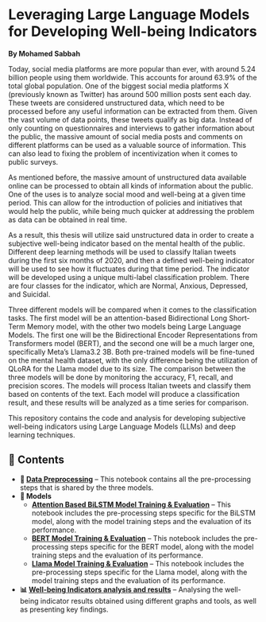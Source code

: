# Leveraging Large Language Models for Developing Well-being Indicators  
**By Mohamed Sabbah**  

Today, social media platforms are more popular than ever, with around 5.24 billion people using them worldwide. This accounts for around 63.9% of the total global population. One of the biggest social media platforms X (previously known as Twitter) has around 500 million posts sent each day. These tweets are considered unstructured data, which need to be processed before any useful information can be extracted from them. Given the vast volume of data points, these tweets qualify as big data. Instead of only counting on questionnaires and interviews to gather information about the public, the massive amount of social media posts and comments on different platforms can be used as a valuable source of information. This can also lead to fixing the problem of incentivization when it comes to public surveys.

As mentioned before, the massive amount of unstructured data available online can be processed to obtain all kinds of information about the public. One of the uses is to analyze social mood and well-being at a given time period. This can allow for the introduction of policies and initiatives that would help the public, while being much quicker at addressing the problem as data can be obtained in real time.

As a result, this thesis will utilize said unstructured data in order to create a subjective well-being indicator based on the mental health of the public. Different deep learning methods will be used to classify Italian tweets during the first six months of 2020, and then a defined well-being indicator will be used to see how it fluctuates during that time period. The indicator will be developed using a unique multi-label classification problem. There are four classes for the indicator, which are Normal, Anxious, Depressed, and Suicidal.

Three different models will be compared when it comes to the classification tasks. The first model will be an attention-based Bidirectional Long Short-Term Memory model, with the other two models being Large Language Models. The first one will be the Bidirectional Encoder Representations from Transformers model (BERT), and the second one will be a much larger one, specifically Meta’s Llama3.2 3B. Both pre-trained models will be fine-tuned on the mental health dataset, with the only difference being the utilization of QLoRA for the Llama model due to its size. The comparison between the three models will be done by monitoring the accuracy, F1, recall, and precision scores. The models will process Italian tweets and classify them based on contents of the text. Each model will produce a classification result, and these results will be analyzed as a time series for comparison.

This repository contains the code and analysis for developing subjective well-being indicators using Large Language Models (LLMs) and deep learning techniques.  

## 📂 Contents  
- **📝 [Data Preprocessing](https://github.com/masabbah-97/Data-Science-Portfolio/blob/main/Thesis/Data%20Pre-processing.ipynb)** – This notebook contains all the pre-processing steps that is shared by the three models.
- **🤖 Models**
  - **[Attention Based BiLSTM Model Training & Evaluation](https://github.com/masabbah-97/Data-Science-Portfolio/blob/main/Thesis/AttnBiLSTM.ipynb)** – This notebook includes the pre-processing steps specific for the BiLSTM model, along with the model training steps and the evaluation of its performance.
  - **[BERT Model Training & Evaluation](https://github.com/masabbah-97/Thesis-mental-health/blob/main/Italian%20thesis/Bert.ipynb)** – This notebook includes the pre-processing steps specific for the BERT model, along with the model training steps and the evaluation of its performance.
  - **[Llama Model Training & Evaluation](https://github.com/masabbah-97/Data-Science-Portfolio/blob/main/Thesis/LLama3B%20italian.ipynb)** – This notebook includes the pre-processing steps specific for the Llama model, along with the model training steps and the evaluation of its performance.
- **📊 [Well-being Indicators analysis and results](https://github.com/masabbah-97/Data-Science-Portfolio/blob/main/Thesis/Indicators.ipynb)** – Analysing the well-being indicator results obtained using different graphs and tools, as well as presenting key findings.  
